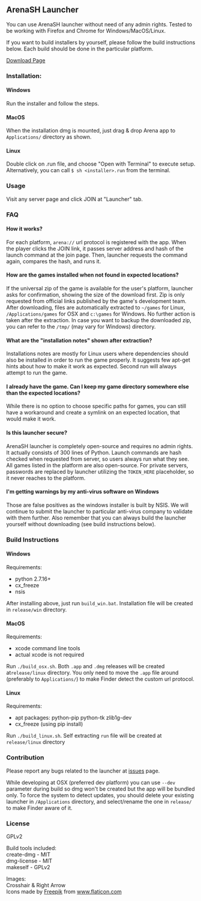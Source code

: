 ## ArenaSH Launcher

You can use ArenaSH launcher without need of any admin rights. Tested to be working with Firefox and Chrome for Windows/MacOS/Linux.

If you want to build installers by yourself, please follow the build instructions below. Each build should be done in the particular platform.

[Download Page](https://arena.sh/launcher/)

### Installation:
#### Windows
Run the installer and follow the steps.

#### MacOS
When the installation dmg is mounted, just drag & drop Arena app to `Applications/` directory as shown.

#### Linux
Double click on .run file, and choose "Open with Terminal" to execute setup. Alternatively, you can call `$ sh <installer>.run` from the terminal.

### Usage
Visit any server page and click JOIN at "Launcher" tab.


### FAQ

#### How it works?
For each platform, `arena://` url protocol is registered with the app. When the player clicks the JOIN link, it passes server address and hash of the launch command at the join page. Then, launcher requests the command again, compares the hash, and runs it.

#### How are the games installed when not found in expected locations?
If the universal zip of the game is available for the user's platform, launcher asks for confirmation, showing the size of the download first. Zip is only requested from official links published by the game's development team. After downloading, files are automatically extracted to `~/games` for Linux, `/Applications/games` for OSX and `c:\games` for Windows. No further action is taken after the extraction. In case you want to backup the downloaded zip, you can refer to the `/tmp/` (may vary for Windows) directory.


#### What are the "installation notes" shown after extraction?
Installations notes are mostly for Linux users where dependencies should also be installed in order to run the game properly. It suggests few apt-get hints about how to make it work as expected. Second run will always attempt to run the game.

#### I already have the game. Can I keep my game directory somewhere else than the expected locations?
While there is no option to choose specific paths for games, you can still have a workaround and create a symlink on an expected location, that would make it work.

#### Is this launcher secure?
ArenaSH launcher is completely open-source and requires no admin rights. It actually consists of 300 lines of Python. Launch commands are hash checked when requested from server, so users always run what they see. All games listed in the platform are also open-source. For private servers, passwords are replaced by launcher utilizing the `TOKEN_HERE` placeholder, so it never reaches to the platform. 

#### I'm getting warnings by my anti-virus software on Windows
Those are false positives as the windows installer is built by NSIS. We will continue to submit the launcher to particular anti-virus company to validate with them further. Also remember that you can always build the launcher yourself without downloading (see build instructions below).


### Build Instructions
#### Windows
Requirements:
- python 2.7.16+
- cx_freeze
- nsis

After installing above, just run `build_win.bat`. Installation file will be created in `release/win` directory.

#### MacOS
Requirements:
- xcode command line tools
- actual xcode is not required

Run `./build_osx.sh`. Both `.app` and `.dmg` releases will be created at`release/linux` directory. You only need to move the `.app` file around (preferably to `Applications/`) to make Finder detect the custom url protocol.

#### Linux
Requirements:
- apt packages: python-pip python-tk zlib1g-dev
- cx_freeze (using pip install)

Run `./build_linux.sh`. Self extracting `run` file will be created at `release/linux` directory

### Contribution

Please report any bugs related to the launcher at [issues](https://github.com/arena-sh/launcher/issues) page.

While developing at OSX (preferred dev platform) you can use `--dev` parameter during build so dmg won't be created but the app will be bundled only. To force the system to detect updates, you should delete your existing launcher in `/Applications` directory, and select/rename the one in `release/` to make Finder aware of it.

### License
GPLv2

Build tools included:  
create-dmg - MIT  
dmg-license - MIT  
makeself - GPLv2  

Images:  
Crosshair & Right Arrow  
Icons made by [Freepik](https://www.freepik.com) from www.flaticon.com  

